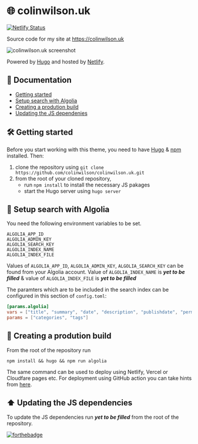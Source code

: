 # 🌐 colinwilson.uk

[![Netlify Status](https://api.netlify.com/api/v1/badges/85de2299-dad7-4ebc-9fb6-d8e2b3a8878c/deploy-status)](https://app.netlify.com/sites/colinwilson/deploys)

Source code for my site at <https://colinwilson.uk>

![colinwilson.uk screenshot](https://res.cloudinary.com/qunux/image/upload/v1607063266/colinwilson.uk-screenshot-04-12-2020_txwe2z.png)

Powered by [Hugo](https://gohugo.io/) and hosted by [Netlify](https://www.netlify.com/).

## 📝 Documentation
- [Getting started]()
- [Setup search with Algolia]()
- [Creating a prodution build]()
- [Updating the JS dependenies]()
## 🛠 Getting started

Before you start working with this theme, you need to have [Hugo](https://gohugo.io/) & [npm](https://nodejs.org/en/knowledge/getting-started/npm/what-is-npm/) installed. Then:
1. clone the repository using `git clone https://github.com/colinwilson/colinwilson.uk.git`
2. from the root of your cloned repository, 
    - run `npm install` to install the necessary JS pakages
    - start the Hugo server using `hugo server`


## 🔎 Setup search with Algolia
You need the following environment variables to be set. 
```
ALGOLIA_APP_ID
ALGOLIA_ADMIN_KEY
ALGOLIA_SEARCH_KEY
ALGOLIA_INDEX_NAME
ALGOLIA_INDEX_FILE
```

Values of `ALGOLIA_APP_ID`, `ALGOLIA_ADMIN_KEY`, `ALGOLIA_SEARCH_KEY` can be found from your Algolia account. Value of `ALGOLIA_INDEX_NAME` is **_yet to be filled_** & value of `ALGOLIA_INDEX_FILE` is **_yet to be filled_**

The paramters which are to be included in the search index can be configured in this section of `config.toml`:

```toml
[params.algolia]
vars = ["title", "summary", "date", "description", "publishdate", "permalink", "year"]
params = ["categories", "tags"]
```


## 🚀 Creating a prodution build
From the root of the repository run 

```
npm install && hugo && npm run algolia
```

The same command can be used to deploy using Netlify, Vercel or Cloudfare pages etc. For deployment using GitHub action you can take hints from [here](https://github.com/colinwilson/colinwilson.uk/blob/vercel/.github/workflows/deploy-production.yml).

## ⬆️ Updating the JS dependencies
To update the JS dependencies run **_yet to be filled_** from the root of the repository.

[![forthebadge](http://forthebadge.com/images/badges/cc-nc-sa.svg)](https://creativecommons.org/licenses/by-nc-sa/4.0/)
